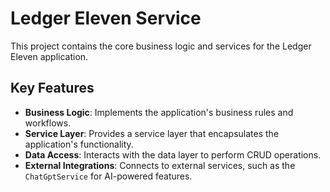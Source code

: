 # Ledger Eleven Service

This project contains the core business logic and services for the Ledger Eleven application.

## Key Features

* **Business Logic**: Implements the application's business rules and workflows.
* **Service Layer**: Provides a service layer that encapsulates the application's functionality.
* **Data Access**: Interacts with the data layer to perform CRUD operations.
* **External Integrations**: Connects to external services, such as the `ChatGptService` for AI-powered features.
